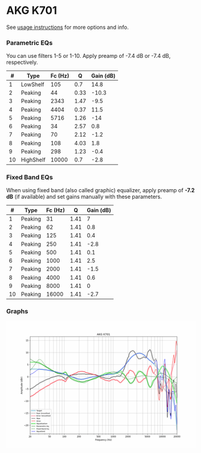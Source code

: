 # AKG K701
See [usage instructions](https://github.com/jaakkopasanen/AutoEq#usage) for more options and info.

### Parametric EQs
You can use filters 1-5 or 1-10. Apply preamp of -7.4 dB or -7.4 dB, respectively.

|   # | Type      |   Fc (Hz) |    Q |   Gain (dB) |
|-----|-----------|-----------|------|-------------|
|   1 | LowShelf  |       105 | 0.7  |        14.8 |
|   2 | Peaking   |        44 | 0.33 |       -10.3 |
|   3 | Peaking   |      2343 | 1.47 |        -9.5 |
|   4 | Peaking   |      4404 | 0.37 |        11.5 |
|   5 | Peaking   |      5716 | 1.26 |       -14   |
|   6 | Peaking   |        34 | 2.57 |         0.8 |
|   7 | Peaking   |        70 | 2.12 |        -1.2 |
|   8 | Peaking   |       108 | 4.03 |         1.8 |
|   9 | Peaking   |       298 | 1.23 |        -0.4 |
|  10 | HighShelf |     10000 | 0.7  |        -2.8 |

### Fixed Band EQs
When using fixed band (also called graphic) equalizer, apply preamp of **-7.2 dB** (if available) and set gains manually with these parameters.

|   # | Type    |   Fc (Hz) |    Q |   Gain (dB) |
|-----|---------|-----------|------|-------------|
|   1 | Peaking |        31 | 1.41 |         7   |
|   2 | Peaking |        62 | 1.41 |         0.8 |
|   3 | Peaking |       125 | 1.41 |         0.4 |
|   4 | Peaking |       250 | 1.41 |        -2.8 |
|   5 | Peaking |       500 | 1.41 |         0.1 |
|   6 | Peaking |      1000 | 1.41 |         2.5 |
|   7 | Peaking |      2000 | 1.41 |        -1.5 |
|   8 | Peaking |      4000 | 1.41 |         0.6 |
|   9 | Peaking |      8000 | 1.41 |         0   |
|  10 | Peaking |     16000 | 1.41 |        -2.7 |

### Graphs
![](./AKG%20K701.png)
